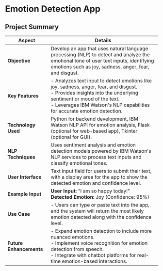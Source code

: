 # Emotion Detection App

## Project Summary

| **Aspect**                     | **Details**                                                                                                                               |
|--------------------------------|-------------------------------------------------------------------------------------------------------------------------------------------|
| **Objective**                  | Develop an app that uses natural language processing (NLP) to detect and analyze the emotional tone of user text inputs, identifying emotions such as joy, sadness, anger, fear, and disgust. |
| **Key Features**               | - Analyzes text input to detect emotions like joy, sadness, anger, fear, and disgust.<br>- Provides insights into the underlying sentiment or mood of the text.<br>- Leverages IBM Watson's NLP capabilities for accurate emotion detection. |
| **Technology Used**            | Python for backend development, IBM Watson NLP API for emotion analysis, Flask (optional for web-based app), Tkinter (optional for GUI). |
| **NLP Techniques**             | Uses sentiment analysis and emotion detection models powered by IBM Watson's NLP services to process text inputs and classify emotional tones. |
| **User Interface**             | Text input field for users to submit their text, with a display area for the app to show the detected emotion and confidence level. |
| **Example Input**              | **User Input:** "I am so happy today!"<br>**Detected Emotion:** Joy (Confidence: 95%)                                                      |
| **Use Case**                   | - Users can type or paste text into the app, and the system will return the most likely emotion detected along with the confidence level. |
| **Future Enhancements**        | - Expand emotion detection to include more nuanced emotions.<br>- Implement voice recognition for emotion detection from speech.<br>- Integrate with chatbot platforms for real-time emotion-based interactions. |

